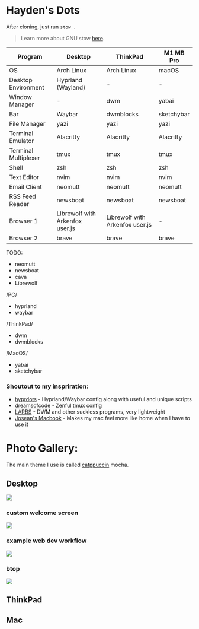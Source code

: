 # Hayden's Dots

After cloning, just run `stow .`

> Learn more about GNU stow [here](https://www.gnu.org/software/stow/).

| Program              | Desktop                         | ThinkPad                        | M1 MB Pro  |
| -------------------- | ------------------------------- | ------------------------------- | ---------- |
| OS                   | Arch Linux                      | Arch Linux                      | macOS      |
| Desktop Environment  | Hyprland (Wayland)              | -                               | -          |
| Window Manager       | -                               | dwm                             | yabai      |
| Bar                  | Waybar                          | dwmblocks                       | sketchybar |
| File Manager         | yazi                            | yazi                            | yazi       |
| Terminal Emulator    | Alacritty                       | Alacritty                       | Alacritty  |
| Terminal Multiplexer | tmux                            | tmux                            | tmux       |
| Shell                | zsh                             | zsh                             | zsh        |
| Text Editor          | nvim                            | nvim                            | nvim       |
| Email Client         | neomutt                         | neomutt                         | neomutt    |
| RSS Feed Reader      | newsboat                        | newsboat                        | newsboat   |
| Browser 1            | Librewolf with Arkenfox user.js | Librewolf with Arkenfox user.js | -          |
| Browser 2            | brave                           | brave                           | brave      |

TODO:

- neomutt
- newsboat
- cava
- Librewolf

/PC/

- hyprland
- waybar

/ThinkPad/

- dwm
- dwmblocks

/MacOS/

- yabai
- sketchybar

### Shoutout to my inspriration:

- [hyprdots](https://github.com/prasanthrangan/hyprdots) - Hyprland/Waybar config along with useful and unique scripts
- [dreamsofcode](https://www.youtube.com/watch?v=DzNmUNvnB04) - Zenful tmux config
- [LARBS](https://larbs.xyz/) - DWM and other suckless programs, very lightweight
- [Josean's Macbook](https://github.com/josean-dev/dev-environment-files/) - Makes my mac feel more like home when I have to use it

# Photo Gallery:

The main theme I use is called [catppuccin](https://github.com/catppuccin/catppuccin) mocha.

## Desktop

<img src="https://haydenhanson.dev/images/gallery/archNeofetch.png"/>

### custom welcome screen

<img src="https://haydenhanson.dev/images/gallery/customNvimWelcome.png"/>

### example web dev workflow

<img src="https://haydenhanson.dev/images/gallery/webWorkEnv.png"/>

### btop

<img src="https://haydenhanson.dev/images/gallery/btop.png"/>

## ThinkPad

## Mac
